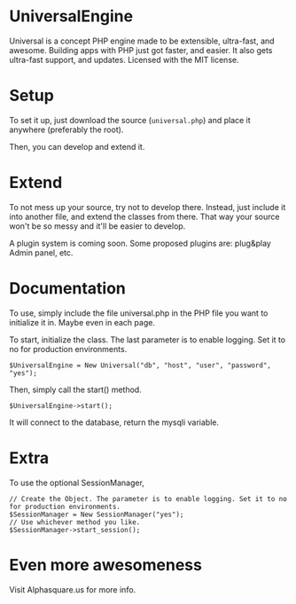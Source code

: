 UniversalEngine
===============

Universal is a concept PHP engine made to be extensible, ultra-fast, and awesome. Building apps with PHP just got faster, and easier. It also gets ultra-fast support, and updates. Licensed with the MIT license.

Setup
===============

To set it up, just download the source (``universal.php``) and place it anywhere (preferably the root).

Then, you can develop and extend it. 

Extend
===============

To not mess up your source, try not to develop there. Instead, just include it into another file, and extend the classes from there. That way your source won't be so messy and it'll be easier to develop. 

A plugin system is coming soon. Some proposed plugins are: plug&play Admin panel, etc.

Documentation
===============

To use, simply include the file universal.php in the PHP file you want to initialize it in. Maybe even in each page.


To start, initialize the class. The last parameter is to enable logging. Set it to no for production environments.

  ``$UniversalEngine = New Universal("db", "host", "user", "password", "yes");``

Then, simply call the start() method.

  ``$UniversalEngine->start();``

It will connect to the database, return the mysqli variable.

Extra
=====

To use the optional SessionManager, 


	// Create the Object. The parameter is to enable logging. Set it to no for production environments.
	$SessionManager = New SessionManager("yes");
	// Use whichever method you like.
	$SessionManager->start_session();


Even more awesomeness
=====================

Visit Alphasquare.us for more info.
